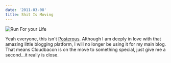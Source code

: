 ```yaml
---
date: '2011-03-08'
title: Shit Is Moving
---
```


<img class ="centered" src="http://c522735.r35.cf2.rackcdn.com/5107420450_b0210464b2-300x199.jpg" alt="Run For your Life" />

Yeah everyone, this isn't [Posterous][1].
Although I am deeply in love with that amazing little blogging platform, I
will no longer be using it for my main blog. That means Cloudbacon is on the
move to something special, just give me a second...it really is close.

[1]: https://posterous.com/
